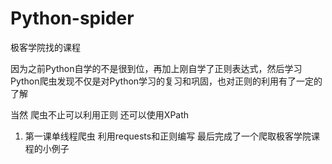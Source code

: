 # Python-spider
> 
极客学院找的课程
> 
因为之前Python自学的不是很到位，再加上刚自学了正则表达式，然后学习Python爬虫发现不仅是对Python学习的复习和巩固，也对正则的利用有了一定的了解
>  
当然 爬虫不止可以利用正则 还可以使用XPath
> 
1. 第一课单线程爬虫 利用requests和正则编写 最后完成了一个爬取极客学院课程的小例子
